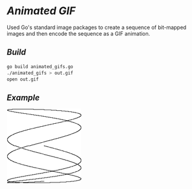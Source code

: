 # *Animated GIF*

Used Go's standard image packages to create a sequence of bit-mapped images and then encode the sequence as a GIF animation.

## *Build*

```sh
go build animated_gifs.go
./animated_gifs > out.gif
open out.gif
```

## *Example*
![result](out.gif)

